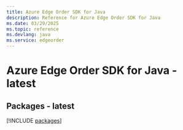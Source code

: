 ```yaml
---
title: Azure Edge Order SDK for Java
description: Reference for Azure Edge Order SDK for Java
ms.date: 03/29/2025
ms.topic: reference
ms.devlang: java
ms.service: edgeorder
---
```

# Azure Edge Order SDK for Java - latest
## Packages - latest
[!INCLUDE [packages](edge-order-index.md)]